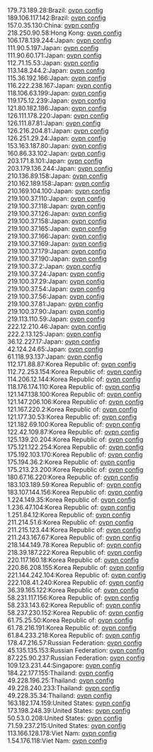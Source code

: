 179.73.189.28:Brazil: [ovpn config](vpn/179_73_189_28.ovpn)  
189.106.117.142:Brazil: [ovpn config](vpn/189_106_117_142.ovpn)  
157.0.35.130:China: [ovpn config](vpn/157_0_35_130.ovpn)  
218.250.90.58:Hong Kong: [ovpn config](vpn/218_250_90_58.ovpn)  
106.178.139.244:Japan: [ovpn config](vpn/106_178_139_244.ovpn)  
111.90.5.197:Japan: [ovpn config](vpn/111_90_5_197.ovpn)  
111.90.60.171:Japan: [ovpn config](vpn/111_90_60_171.ovpn)  
112.71.15.53:Japan: [ovpn config](vpn/112_71_15_53.ovpn)  
113.148.244.2:Japan: [ovpn config](vpn/113_148_244_2.ovpn)  
115.36.192.166:Japan: [ovpn config](vpn/115_36_192_166.ovpn)  
116.222.238.167:Japan: [ovpn config](vpn/116_222_238_167.ovpn)  
118.106.63.199:Japan: [ovpn config](vpn/118_106_63_199.ovpn)  
119.175.12.239:Japan: [ovpn config](vpn/119_175_12_239.ovpn)  
121.80.182.186:Japan: [ovpn config](vpn/121_80_182_186.ovpn)  
126.111.178.220:Japan: [ovpn config](vpn/126_111_178_220.ovpn)  
126.111.87.81:Japan: [ovpn config](vpn/126_111_87_81.ovpn)  
126.216.204.81:Japan: [ovpn config](vpn/126_216_204_81.ovpn)  
126.251.29.24:Japan: [ovpn config](vpn/126_251_29_24.ovpn)  
153.163.187.80:Japan: [ovpn config](vpn/153_163_187_80.ovpn)  
160.86.33.102:Japan: [ovpn config](vpn/160_86_33_102.ovpn)  
203.171.8.101:Japan: [ovpn config](vpn/203_171_8_101.ovpn)  
203.179.136.244:Japan: [ovpn config](vpn/203_179_136_244.ovpn)  
210.136.89.158:Japan: [ovpn config](vpn/210_136_89_158.ovpn)  
210.162.189.158:Japan: [ovpn config](vpn/210_162_189_158.ovpn)  
210.169.104.100:Japan: [ovpn config](vpn/210_169_104_100.ovpn)  
219.100.37.110:Japan: [ovpn config](vpn/219_100_37_110.ovpn)  
219.100.37.118:Japan: [ovpn config](vpn/219_100_37_118.ovpn)  
219.100.37.126:Japan: [ovpn config](vpn/219_100_37_126.ovpn)  
219.100.37.158:Japan: [ovpn config](vpn/219_100_37_158.ovpn)  
219.100.37.165:Japan: [ovpn config](vpn/219_100_37_165.ovpn)  
219.100.37.166:Japan: [ovpn config](vpn/219_100_37_166.ovpn)  
219.100.37.169:Japan: [ovpn config](vpn/219_100_37_169.ovpn)  
219.100.37.179:Japan: [ovpn config](vpn/219_100_37_179.ovpn)  
219.100.37.190:Japan: [ovpn config](vpn/219_100_37_190.ovpn)  
219.100.37.2:Japan: [ovpn config](vpn/219_100_37_2.ovpn)  
219.100.37.24:Japan: [ovpn config](vpn/219_100_37_24.ovpn)  
219.100.37.29:Japan: [ovpn config](vpn/219_100_37_29.ovpn)  
219.100.37.54:Japan: [ovpn config](vpn/219_100_37_54.ovpn)  
219.100.37.56:Japan: [ovpn config](vpn/219_100_37_56.ovpn)  
219.100.37.81:Japan: [ovpn config](vpn/219_100_37_81.ovpn)  
219.100.37.90:Japan: [ovpn config](vpn/219_100_37_90.ovpn)  
219.113.110.59:Japan: [ovpn config](vpn/219_113_110_59.ovpn)  
222.12.210.46:Japan: [ovpn config](vpn/222_12_210_46.ovpn)  
222.2.13.125:Japan: [ovpn config](vpn/222_2_13_125.ovpn)  
36.12.227.17:Japan: [ovpn config](vpn/36_12_227_17.ovpn)  
42.124.24.65:Japan: [ovpn config](vpn/42_124_24_65.ovpn)  
61.118.93.137:Japan: [ovpn config](vpn/61_118_93_137.ovpn)  
112.171.88.87:Korea Republic of: [ovpn config](vpn/112_171_88_87.ovpn)  
112.72.253.154:Korea Republic of: [ovpn config](vpn/112_72_253_154.ovpn)  
114.206.12.144:Korea Republic of: [ovpn config](vpn/114_206_12_144.ovpn)  
118.176.174.110:Korea Republic of: [ovpn config](vpn/118_176_174_110.ovpn)  
121.147.138.100:Korea Republic of: [ovpn config](vpn/121_147_138_100.ovpn)  
121.147.206.106:Korea Republic of: [ovpn config](vpn/121_147_206_106.ovpn)  
121.167.220.2:Korea Republic of: [ovpn config](vpn/121_167_220_2.ovpn)  
121.177.30.53:Korea Republic of: [ovpn config](vpn/121_177_30_53.ovpn)  
121.182.69.100:Korea Republic of: [ovpn config](vpn/121_182_69_100.ovpn)  
122.42.109.87:Korea Republic of: [ovpn config](vpn/122_42_109_87.ovpn)  
125.139.20.204:Korea Republic of: [ovpn config](vpn/125_139_20_204.ovpn)  
175.121.122.254:Korea Republic of: [ovpn config](vpn/175_121_122_254.ovpn)  
175.192.103.170:Korea Republic of: [ovpn config](vpn/175_192_103_170.ovpn)  
175.194.36.2:Korea Republic of: [ovpn config](vpn/175_194_36_2.ovpn)  
175.213.23.200:Korea Republic of: [ovpn config](vpn/175_213_23_200.ovpn)  
180.67.16.220:Korea Republic of: [ovpn config](vpn/180_67_16_220.ovpn)  
183.103.189.59:Korea Republic of: [ovpn config](vpn/183_103_189_59.ovpn)  
183.107.144.156:Korea Republic of: [ovpn config](vpn/183_107_144_156.ovpn)  
1.224.149.35:Korea Republic of: [ovpn config](vpn/1_224_149_35.ovpn)  
1.236.47.104:Korea Republic of: [ovpn config](vpn/1_236_47_104.ovpn)  
1.251.84.12:Korea Republic of: [ovpn config](vpn/1_251_84_12.ovpn)  
211.214.51.6:Korea Republic of: [ovpn config](vpn/211_214_51_6.ovpn)  
211.215.123.44:Korea Republic of: [ovpn config](vpn/211_215_123_44.ovpn)  
211.243.167.67:Korea Republic of: [ovpn config](vpn/211_243_167_67.ovpn)  
218.144.149.78:Korea Republic of: [ovpn config](vpn/218_144_149_78.ovpn)  
218.39.187.222:Korea Republic of: [ovpn config](vpn/218_39_187_222.ovpn)  
220.117.160.18:Korea Republic of: [ovpn config](vpn/220_117_160_18.ovpn)  
220.86.208.155:Korea Republic of: [ovpn config](vpn/220_86_208_155.ovpn)  
221.144.242.104:Korea Republic of: [ovpn config](vpn/221_144_242_104.ovpn)  
222.108.41.240:Korea Republic of: [ovpn config](vpn/222_108_41_240.ovpn)  
36.39.165.122:Korea Republic of: [ovpn config](vpn/36_39_165_122.ovpn)  
58.231.117.156:Korea Republic of: [ovpn config](vpn/58_231_117_156.ovpn)  
58.233.143.62:Korea Republic of: [ovpn config](vpn/58_233_143_62.ovpn)  
58.237.230.152:Korea Republic of: [ovpn config](vpn/58_237_230_152.ovpn)  
61.75.25.50:Korea Republic of: [ovpn config](vpn/61_75_25_50.ovpn)  
61.78.216.191:Korea Republic of: [ovpn config](vpn/61_78_216_191.ovpn)  
61.84.233.218:Korea Republic of: [ovpn config](vpn/61_84_233_218.ovpn)  
178.47.216.57:Russian Federation: [ovpn config](vpn/178_47_216_57.ovpn)  
45.135.135.153:Russian Federation: [ovpn config](vpn/45_135_135_153.ovpn)  
87.225.90.237:Russian Federation: [ovpn config](vpn/87_225_90_237.ovpn)  
109.123.231.44:Singapore: [ovpn config](vpn/109_123_231_44.ovpn)  
184.22.177.155:Thailand: [ovpn config](vpn/184_22_177_155.ovpn)  
49.228.196.25:Thailand: [ovpn config](vpn/49_228_196_25.ovpn)  
49.228.240.233:Thailand: [ovpn config](vpn/49_228_240_233.ovpn)  
49.228.35.34:Thailand: [ovpn config](vpn/49_228_35_34.ovpn)  
163.182.174.159:United States: [ovpn config](vpn/163_182_174_159.ovpn)  
173.198.248.39:United States: [ovpn config](vpn/173_198_248_39.ovpn)  
50.53.0.208:United States: [ovpn config](vpn/50_53_0_208.ovpn)  
71.59.237.215:United States: [ovpn config](vpn/71_59_237_215.ovpn)  
113.166.128.178:Viet Nam: [ovpn config](vpn/113_166_128_178.ovpn)  
1.54.176.118:Viet Nam: [ovpn config](vpn/1_54_176_118.ovpn)  

